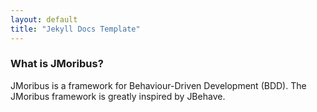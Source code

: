 ```yaml
---
layout: default
title: "Jekyll Docs Template"
---
```


### What is JMoribus?

JMoribus is a framework for Behaviour-Driven Development (BDD).
The JMoribus framework is greatly inspired by JBehave. 

